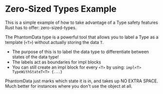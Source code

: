 # Zero-Sized Types Example

This is a simple example of how to take advantage of a Type safety features Rust has to offer: zero-sized-types.

The PhantomData type is a powerful tool that allows you to label a Type as a template (```<T>```) without actually storing the data ```T```. 
- The purpose of this is to label the data type to differentiate between states of the data type!
- The labels act as boundaries for impl blocks
- You can still create an impl block for every ```<T>``` by using: ```impl<T> TypeWithStateT<T> {...} ```

PhantomData just marks which state it is in, and takes up NO EXTRA SPACE. Much better for instances where you don't use the object at all.
